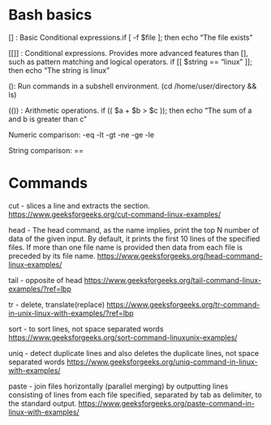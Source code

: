 # Bash basics
[] : Basic Conditional expressions.if [ -f $file ]; then echo “The file exists”

[[]] : Conditional expressions. Provides more advanced features than [], such as pattern matching and logical operators. if [[ $string == “linux” ]]; then echo “The string is linux”

(): Run commands in a subshell environment. (cd /home/user/directory && ls)

(()) : Arithmetic operations. if (( $a + $b > $c )); then echo “The sum of a and b is greater than c”

Numeric comparison: -eq -lt -gt -ne -ge -le 

String comparison: ==

# Commands

cut - slices a line and extracts the section. https://www.geeksforgeeks.org/cut-command-linux-examples/

head - The head command, as the name implies, print the top N number of data of the given input. By default, it prints the first 10 lines of the specified files. If more than one file name is provided then data from each file is preceded by its file name. https://www.geeksforgeeks.org/head-command-linux-examples/

tail - opposite of head 
https://www.geeksforgeeks.org/tail-command-linux-examples/?ref=lbp

tr - delete, translate(replace)
https://www.geeksforgeeks.org/tr-command-in-unix-linux-with-examples/?ref=lbp

sort - to sort lines, not space separated words
https://www.geeksforgeeks.org/sort-command-linuxunix-examples/

uniq -  detect duplicate lines and also deletes the duplicate lines, not space separated words https://www.geeksforgeeks.org/uniq-command-in-linux-with-examples/

paste - join files horizontally (parallel merging) by outputting lines consisting of lines from each file specified, separated by tab as delimiter, to the standard output. https://www.geeksforgeeks.org/paste-command-in-linux-with-examples/
